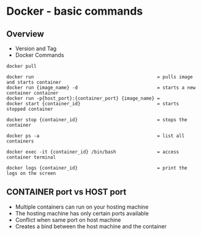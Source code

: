 # Docker - basic commands

## Overview

- Version and Tag
- Docker Commands

```shell
docker pull

docker run                                             = pulls image and starts container
docker run {image_name} -d                             = starts a new container container
docker run -p{host_port}:{container_port} {image_name} =
docker start {container_id}                            = starts stopped container

docker stop {container_id}                             = stops the container

docker ps -a                                           = list all containers

docker exec -it {container_id} /bin/bash               = access container terminal

docker logs {container_id}                             = print the logs on the screen
```

## CONTAINER port vs HOST port

- Multiple containers can run on your hosting machine
- The hosting machine has only certain ports available
- Conflict when same port on host machine
- Creates a bind between the host machine and the container
